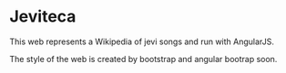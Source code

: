 # Jeviteca

This web represents a Wikipedia of jevi songs and run with AngularJS. 

The style of the web is created by bootstrap and angular bootrap soon.

